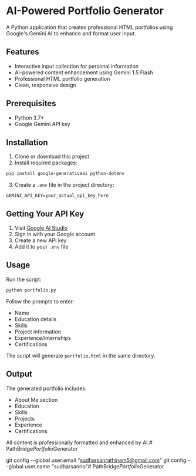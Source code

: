# AI-Powered Portfolio Generator

A Python application that creates professional HTML portfolios using Google's Gemini AI to enhance and format user input.

## Features

- Interactive input collection for personal information
- AI-powered content enhancement using Gemini 1.5 Flash
- Professional HTML portfolio generation
- Clean, responsive design

## Prerequisites

- Python 3.7+
- Google Gemini API key

## Installation

1. Clone or download this project
2. Install required packages:
```bash
pip install google-generativeai python-dotenv
```

3. Create a `.env` file in the project directory:
```
GEMINI_API_KEY=your_actual_api_key_here
```

## Getting Your API Key

1. Visit [Google AI Studio](https://makersuite.google.com/app/apikey)
2. Sign in with your Google account
3. Create a new API key
4. Add it to your `.env` file

## Usage

Run the script:
```bash
python portfolio.py
```

Follow the prompts to enter:
- Name
- Education details
- Skills
- Project information
- Experience/internships
- Certifications

The script will generate `portfolio.html` in the same directory.

## Output

The generated portfolio includes:
- About Me section
- Education
- Skills
- Projects
- Experience
- Certifications

All content is professionally formatted and enhanced by AI.#   P a t h B r i d g e _ P o r t f o l i o _ G e n e r a t o r 
 
 

git config --global user.email "sudharsanrathinam5@gmail.com"
  git config --global user.name "sudharsanrio"#   P a t h B r i d g e _ P o r t f o l i o _ G e n e r a t o r  
 